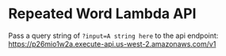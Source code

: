 # Repeated Word Lambda API
Pass a query string of `?input=A string here` to the api endpoint:
https://p26mio1w2a.execute-api.us-west-2.amazonaws.com/v1


